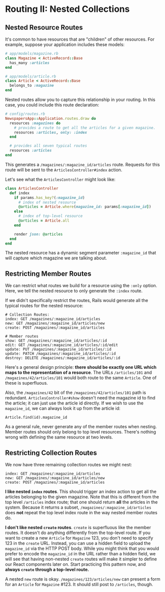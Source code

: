 # Routing II: Nested Collections

## Nested Resource Routes

It's common to have resources that are "children" of other
resources. For example, suppose your application includes these
models:

```ruby
# app/models/magazine.rb
class Magazine < ActiveRecord::Base
  has_many :articles
end

# app/models/article.rb
class Article < ActiveRecord::Base
  belongs_to :magazine
end
```

Nested routes allow you to capture this relationship in your
routing. In this case, you could include this route declaration:

```ruby
# config/routes.rb
NewspapersApp::Application.routes.draw do
  resources :magazines do
    # provides a route to get all the articles for a given magazine.
    resources :articles, only: :index
  end

  # provides all seven typical routes
  resources :articles
end
```

This generates a `/magazines/:magazine_id/articles` route. Requests
for this route will be sent to the `ArticlesController#index` action.

Let's see what the `ArticlesController` might look like:

```ruby
class ArticlesController
  def index
    if params.has_key?(:magazine_id)
      # index of nested resource
      @articles = Article.where(magazine_id: params[:magazine_id])
    else
      # index of top-level resource
      @articles = Article.all
    end

    render json: @articles
  end
end
```

The nested resource has a dynamic segment parameter `:magazine_id`
that will capture which magazine we are talking about.

## Restricting Member Routes

We can restrict what routes we build for a resource using the `:only`
option. Here, we tell the nested resource to only generate the
`:index` route.

If we didn't specifically restrict the routes, Rails would generate
all the typical routes for the nested resource:

```
# Collection Routes:
index: GET /magazines/:magazine_id/articles
new: GET /magazines/:magazine_id/articles/new
create: POST /magazines/:magazine_id/articles

# Member routes
show: GET /magazines/:magazine_id/articles/:id
edit: GET /magazines/:magazine_id/articles/:id/edit
update: PUT /magazines/:magazine_id/articles/:id
update: PATCH /magazines/:magazine_id/articles/:id
destroy: DELETE /magazines/:magazine_id/articles/:id
```

Here's a general design principle: **there should be exactly one URL
which maps to the representation of a resource**. The URLs
`/articles/101` and `/magazines/42/articles/101` would both route to
the same `Article`. One of these is superfluous.

Also, the `/magazines/42` bit of the `/magazines/42/articles/101` path
is redundant. `ArticlesController#show` doesn't need the magazine id
to find the article; it can just use the article id directly. If we
wish to use the `magazine_id`, we can always look it up from the
article id:

    Article.find(id).magazine_id

As a general rule, never generate any of the member routes when
nesting. Member routes should only belong to top level resources.
There's nothing wrong with defining the same resource at two
levels.

## Restricting Collection Routes

We now have three remaining collection routes we might nest:

```
index: GET /magazines/:magazine_id/articles
new: GET /magazines/:magazine_id/articles/new
create: POST /magazines/:magazine_id/articles
```

**I like nested `index` routes**. This should trigger an index action
to get all the articles belonging to the given magazine. Note that
this is different from the top level `/articles` index route; that one
should return **all** the articles in the system. Because it returns a
subset, `/magazines/:magazine_id/articles` does **not** repeat the top
level index route in the way nested member routes do.

**I don't like nested `create` routes**. `create` is superfluous like
the member routes. It doesn't do anything differently from the
top-level route. If you want to create a new `Article` for `Magazine`
123, you don't need to specify 123 in the `create` URL. Instead, you can
use a hidden field to upload the `magazine_id` via the HTTP POST body.
While you might think that you would prefer to encode the `magazine_id`
in the URL rather than a hidden field, we will see that having
non-nested `create` routes will make it simpler to define our React components
later on. Start practicing this pattern now, and **always `create` through a top-level route.**

A nested `new` route is okay. `/magazines/123/articles/new` can
present a form for an `Article` for `Magazine` \#123. It should still
post to `/articles`, though.
